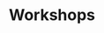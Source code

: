 ---
title: Workshops
menu: Workshops
onpage_menu: false
body_classes: "header-transparent header-dark"
anchors:
    active: true
    selectors: h1, h2
content:
    items: '@self.modular'
---